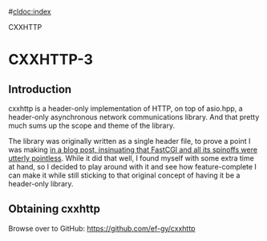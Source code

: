#<cldoc:index>

CXXHTTP

# CXXHTTP-3

## Introduction

cxxhttp is a header-only implementation of HTTP, on top of asio.hpp, a
header-only asynchronous network communications library. And that pretty much
sums up the scope and theme of the library.

The library was originally written as a single header file, to prove a point I
was making [in a blog post, insinuating that FastCGI and all its spinoffs were
utterly pointless](https://ef.gy/fastcgi-is-pointless). While it did that well,
I found myself with some extra time at hand, so I decided to play around with it
and see how feature-complete I can make it while still sticking to that original
concept of having it be a header-only library.

## Obtaining cxxhttp

Browse over to GitHub: https://github.com/ef-gy/cxxhttp

